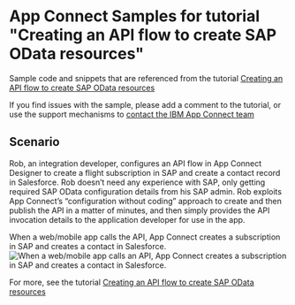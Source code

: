 # App Connect Samples for tutorial "Creating an API flow to create SAP OData resources"

Sample code and snippets that are referenced from the tutorial [Creating an API flow to create SAP OData resources](https://developer.ibm.com/integration/docs/app-connect/how-to-guides-for-apps/how-to-use-ibm-app-connect-with-sap/create-api-flow-create-sap-odata-resources/)

If you find issues with the sample, please add a comment to the tutorial, or use the support mechanisms to [contact the IBM App Connect team](https://developer.ibm.com/integration/support-ibm-integration/#tabappconnect)

## Scenario

Rob, an integration developer, configures an API flow in App Connect Designer to create a flight subscription in SAP and create a contact record in Salesforce. Rob doesn’t need any experience with SAP, only getting required SAP OData configuration details from his SAP admin. Rob exploits App Connect’s “configuration without coding” approach to create and then publish the API in a matter of minutes, and then simply provides the API invocation details to the application developer for use in the app.

When a web/mobile app calls the API, App Connect creates a subscription in SAP and creates a contact in Salesforce.
![When a web/mobile app calls an API, App Connect creates a subscription in SAP and creates a contact in Salesforce.](https://developer.ibm.com/integration/wp-content/uploads/sites/25/2017/06/api_flow_eg1_scenario.png)

For more, see the tutorial [Creating an API flow to create SAP OData resources](https://developer.ibm.com/integration/docs/app-connect/how-to-guides-for-apps/how-to-use-ibm-app-connect-with-sap/create-api-flow-create-sap-odata-resources/)
